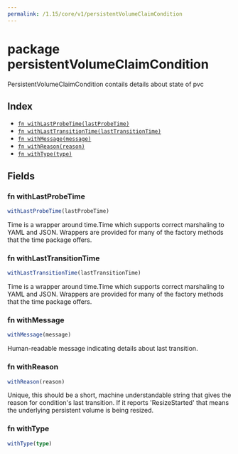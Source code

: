 ```yaml
---
permalink: /1.15/core/v1/persistentVolumeClaimCondition
---
```


# package persistentVolumeClaimCondition

PersistentVolumeClaimCondition contails details about state of pvc

## Index

* [`fn withLastProbeTime(lastProbeTime)`](#fn-withlastprobetime)
* [`fn withLastTransitionTime(lastTransitionTime)`](#fn-withlasttransitiontime)
* [`fn withMessage(message)`](#fn-withmessage)
* [`fn withReason(reason)`](#fn-withreason)
* [`fn withType(type)`](#fn-withtype)

## Fields

### fn withLastProbeTime

```ts
withLastProbeTime(lastProbeTime)
```

Time is a wrapper around time.Time which supports correct marshaling to YAML and JSON.  Wrappers are provided for many of the factory methods that the time package offers.

### fn withLastTransitionTime

```ts
withLastTransitionTime(lastTransitionTime)
```

Time is a wrapper around time.Time which supports correct marshaling to YAML and JSON.  Wrappers are provided for many of the factory methods that the time package offers.

### fn withMessage

```ts
withMessage(message)
```

Human-readable message indicating details about last transition.

### fn withReason

```ts
withReason(reason)
```

Unique, this should be a short, machine understandable string that gives the reason for condition's last transition. If it reports 'ResizeStarted' that means the underlying persistent volume is being resized.

### fn withType

```ts
withType(type)
```

